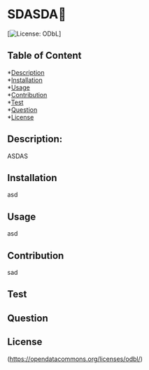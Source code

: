 # SDASDA💎
[![License: ODbL](https://img.shields.io/badge/License-ODbL-brightgreen.svg)]
## Table of Content
*[Description](#description)  
*[Installation](#installation)  
*[Usage](#usage)  
*[Contribution](#contribution)  
*[Test](#test)  
*[Question](#question)  
*[License](#license)  
## Description: 
ASDAS
## Installation
asd
## Usage
asd
## Contribution
sad
## Test

## Question

## License
(https://opendatacommons.org/licenses/odbl/)  








